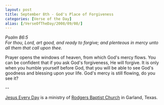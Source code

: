 ```yaml
---
layout: post
title: September 8th - God's Place of Forgiveness
categories: [Verse of the Day]
alias: [/VerseOfTheDay/2008/09/08/]
---
```


_Psalm 86:5  
For thou, Lord, art good, and ready to forgive; and plenteous in
mercy unto all them that call upon thee._

Prayer opens the windows of heaven, from which God's mercy flows.
You can be confident that if you ask God's forgiveness, He will
forgive. It is only when you humble yourself before God, that you
will be able to see God's goodness and blessing upon your life. God's
mercy is still flowing, do you see it?

 --

<a href=http://jesuseveryday.net>Jesus Every Day</a> is a ministry of <a href=http://rodgersbaptist.net>Rodgers Baptist Church</a> in Garland, Texas.
